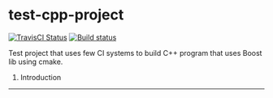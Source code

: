 # test-cpp-project

[![TravisCI Status](https://travis-ci.org/alexchmykhalo/test-cpp-project.svg?branch=master)](https://travis-ci.org/alexchmykhalo/test-cpp-project) [![Build status](https://ci.appveyor.com/api/projects/status/9jt8n2sxka75r3yr?svg=true)](https://ci.appveyor.com/project/alexchmykhalo/test-cpp-project)

Test project that uses few CI systems to build C++ program that uses Boost lib using cmake.

1. Introduction
---------------

